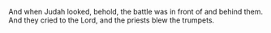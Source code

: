 And when Judah looked, behold, the battle was in front of and behind them. And they cried to the Lord, and the priests blew the trumpets.
